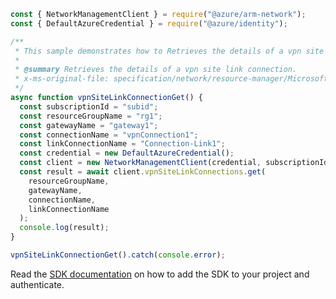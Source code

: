 ```javascript
const { NetworkManagementClient } = require("@azure/arm-network");
const { DefaultAzureCredential } = require("@azure/identity");

/**
 * This sample demonstrates how to Retrieves the details of a vpn site link connection.
 *
 * @summary Retrieves the details of a vpn site link connection.
 * x-ms-original-file: specification/network/resource-manager/Microsoft.Network/stable/2021-05-01/examples/VpnSiteLinkConnectionGet.json
 */
async function vpnSiteLinkConnectionGet() {
  const subscriptionId = "subid";
  const resourceGroupName = "rg1";
  const gatewayName = "gateway1";
  const connectionName = "vpnConnection1";
  const linkConnectionName = "Connection-Link1";
  const credential = new DefaultAzureCredential();
  const client = new NetworkManagementClient(credential, subscriptionId);
  const result = await client.vpnSiteLinkConnections.get(
    resourceGroupName,
    gatewayName,
    connectionName,
    linkConnectionName
  );
  console.log(result);
}

vpnSiteLinkConnectionGet().catch(console.error);
```

Read the [SDK documentation](https://github.com/Azure/azure-sdk-for-js/blob/%40azure%2Farm-network_27.0.0/sdk/network/arm-network/README.md) on how to add the SDK to your project and authenticate.
